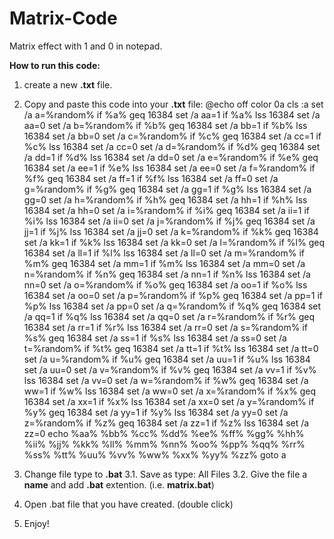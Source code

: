 # Matrix-Code
Matrix effect with 1 and 0 in notepad.

**How to run this code:**
1. create a new **.txt** file.
2. Copy and paste this code into your **.txt** file:
      @echo off
      color 0a
      cls
      :a
      set /a a=%random%
      if %a% geq 16384 set /a aa=1
      if %a% lss 16384 set /a aa=0
      set /a b=%random%
      if %b% geq 16384 set /a bb=1
      if %b% lss 16384 set /a bb=0
      set /a c=%random%
      if %c% geq 16384 set /a cc=1
      if %c% lss 16384 set /a cc=0
      set /a d=%random%
      if %d% geq 16384 set /a dd=1
      if %d% lss 16384 set /a dd=0
      set /a e=%random%
      if %e% geq 16384 set /a ee=1
      if %e% lss 16384 set /a ee=0
      set /a f=%random%
      if %f% geq 16384 set /a ff=1
      if %f% lss 16384 set /a ff=0
      set /a g=%random%
      if %g% geq 16384 set /a gg=1
      if %g% lss 16384 set /a gg=0
      set /a h=%random%
      if %h% geq 16384 set /a hh=1
      if %h% lss 16384 set /a hh=0
      set /a i=%random%
      if %i% geq 16384 set /a ii=1
      if %i% lss 16384 set /a ii=0
      set /a j=%random%
      if %j% geq 16384 set /a jj=1
      if %j% lss 16384 set /a jj=0
      set /a k=%random%
      if %k% geq 16384 set /a kk=1
      if %k% lss 16384 set /a kk=0
      set /a l=%random%
      if %l% geq 16384 set /a ll=1
      if %l% lss 16384 set /a ll=0
      set /a m=%random%
      if %m% geq 16384 set /a mm=1
      if %m% lss 16384 set /a mm=0
      set /a n=%random%
      if %n% geq 16384 set /a nn=1
      if %n% lss 16384 set /a nn=0
      set /a o=%random%
      if %o% geq 16384 set /a oo=1
      if %o% lss 16384 set /a oo=0
      set /a p=%random%
      if %p% geq 16384 set /a pp=1
      if %p% lss 16384 set /a pp=0
      set /a q=%random%
      if %q% geq 16384 set /a qq=1
      if %q% lss 16384 set /a qq=0
      set /a r=%random%
      if %r% geq 16384 set /a rr=1
      if %r% lss 16384 set /a rr=0
      set /a s=%random%
      if %s% geq 16384 set /a ss=1
      if %s% lss 16384 set /a ss=0
      set /a t=%random%
      if %t% geq 16384 set /a tt=1
      if %t% lss 16384 set /a tt=0
      set /a u=%random%
      if %u% geq 16384 set /a uu=1
      if %u% lss 16384 set /a uu=0
      set /a v=%random%
      if %v% geq 16384 set /a vv=1
      if %v% lss 16384 set /a vv=0
      set /a w=%random%
      if %w% geq 16384 set /a ww=1
      if %w% lss 16384 set /a ww=0
      set /a x=%random%
      if %x% geq 16384 set /a xx=1
      if %x% lss 16384 set /a xx=0
      set /a y=%random%
      if %y% geq 16384 set /a yy=1
      if %y% lss 16384 set /a yy=0
      set /a z=%random%
      if %z% geq 16384 set /a zz=1
      if %z% lss 16384 set /a zz=0
      echo %aa% %bb% %cc% %dd% %ee% %ff% %gg% %hh% %ii% %jj% %kk% %ll% %mm% %nn% %oo% %pp% %qq% %rr% %ss% %tt% %uu% %vv% %ww% %xx% %yy%       %zz%
      goto a

3. Change file type to **.bat**
  3.1. Save as type: All Files
  3.2. Give the file a **name** and add **.bat** extention. (i.e. **matrix.bat**)
  
4. Open .bat file that you have created. (double click)

5. Enjoy!
